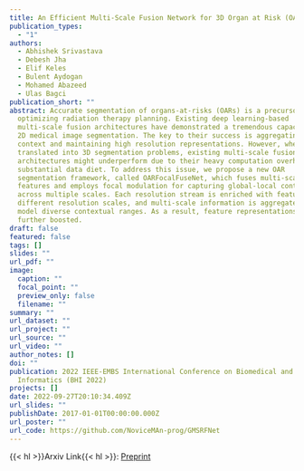 ```yaml
---
title: An Efficient Multi-Scale Fusion Network for 3D Organ at Risk (OAR) Segmentation
publication_types:
  - "1"
authors:
  - Abhishek Srivastava
  - Debesh Jha
  - Elif Keles
  - Bulent Aydogan
  - Mohamed Abazeed
  - Ulas Bagci
publication_short: ""
abstract: Accurate segmentation of organs-at-risks (OARs) is a precursor for
  optimizing radiation therapy planning. Existing deep learning-based
  multi-scale fusion architectures have demonstrated a tremendous capacity for
  2D medical image segmentation. The key to their success is aggregating global
  context and maintaining high resolution representations. However, when
  translated into 3D segmentation problems, existing multi-scale fusion
  architectures might underperform due to their heavy computation overhead and
  substantial data diet. To address this issue, we propose a new OAR
  segmentation framework, called OARFocalFuseNet, which fuses multi-scale
  features and employs focal modulation for capturing global-local context
  across multiple scales. Each resolution stream is enriched with features from
  different resolution scales, and multi-scale information is aggregated to
  model diverse contextual ranges. As a result, feature representations are
  further boosted.
draft: false
featured: false
tags: []
slides: ""
url_pdf: ""
image:
  caption: ""
  focal_point: ""
  preview_only: false
  filename: ""
summary: ""
url_dataset: ""
url_project: ""
url_source: ""
url_video: ""
author_notes: []
doi: ""
publication: 2022 IEEE-EMBS International Conference on Biomedical and Health
  Informatics (BHI 2022)
projects: []
date: 2022-09-27T20:10:34.409Z
url_slides: ""
publishDate: 2017-01-01T00:00:00.000Z
url_poster: ""
url_code: https://github.com/NoviceMAn-prog/GMSRFNet
---
```

{{< hl >}}Arxiv Link{{< hl >}}: [Preprint](https://arxiv.org/abs/2208.07417)

